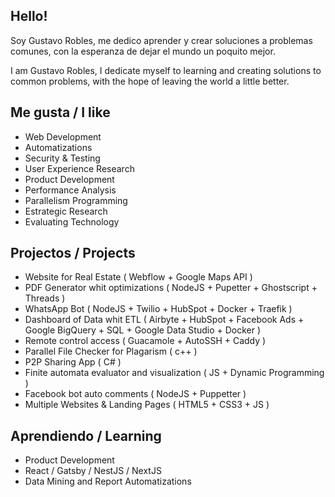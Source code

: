 ## Hello! 

Soy Gustavo Robles, me dedico aprender y crear soluciones a problemas comunes, con la esperanza de dejar el mundo un poquito mejor.

I am Gustavo Robles, I dedicate myself to learning and creating solutions to common problems, with the hope of leaving the world a little better.

## Me gusta / I like

* Web Development
* Automatizations
* Security & Testing
* User Experience Research
* Product Development
* Performance Analysis
* Parallelism Programming 
* Estrategic Research
* Evaluating Technology

## Projectos / Projects

* Website for Real Estate ( Webflow + Google Maps API )
* PDF Generator whit optimizations ( NodeJS + Pupetter + Ghostscript + Threads )
* WhatsApp Bot ( NodeJS + Twilio + HubSpot + Docker + Traefik )
* Dashboard of Data whit ETL ( Airbyte + HubSpot + Facebook Ads + Google BigQuery + SQL + Google Data Studio + Docker ) 
* Remote control access ( Guacamole + AutoSSH + Caddy )
* Parallel File Checker for Plagarism ( c++ )
* P2P Sharing App ( C# ) 
* Finite automata evaluator and visualization ( JS + Dynamic Programming ) 
* Facebook bot auto comments ( NodeJS + Puppetter )
* Multiple Websites & Landing Pages ( HTML5 + CSS3 + JS )

## Aprendiendo / Learning

* Product Development
* React / Gatsby / NestJS / NextJS
* Data Mining and Report Automatizations

<!--
**CodeSugar/CodeSugar** is a ✨ _special_ ✨ repository because its `README.md` (this file) appears on your GitHub profile.

Here are some ideas to get you started:

- 🔭 I’m currently working on ...
- 🌱 I’m currently learning ...
- 👯 I’m looking to collaborate on ...
- 🤔 I’m looking for help with ...
- 💬 Ask me about ...
- 📫 How to reach me: ...
- 😄 Pronouns: ...
- ⚡ Fun fact: ...
-->
